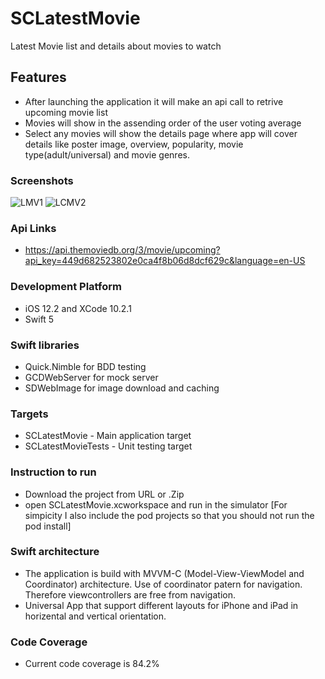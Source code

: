 # SCLatestMovie
Latest Movie list and details about movies to watch

## Features
- After launching the application it will make an api call to retrive upcoming movie list
- Movies will show in the assending order of the user voting average
- Select any movies will show the details page where app will cover details like poster image, overview, popularity, movie type(adult/universal) and movie genres.

### Screenshots 

![LMV1](https://user-images.githubusercontent.com/1453658/65700073-f2749480-e076-11e9-9a00-bb1beabec15d.png)
![LCMV2](https://user-images.githubusercontent.com/1453658/65700075-f2749480-e076-11e9-9ea6-e39426353419.png)


### Api Links
- https://api.themoviedb.org/3/movie/upcoming?api_key=449d682523802e0ca4f8b06d8dcf629c&language=en-US

### Development Platform
- iOS 12.2 and XCode 10.2.1
- Swift 5

### Swift libraries 
- Quick.Nimble for BDD testing
- GCDWebServer for mock server
- SDWebImage for image download and caching

### Targets
- SCLatestMovie - Main application target
- SCLatestMovieTests - Unit testing target

### Instruction to run
- Download the project from URL or .Zip
- open SCLatestMovie.xcworkspace and run in the simulator
[For simpicity I also include the pod projects so that you should not run the pod install]

### Swift architecture
- The application is build with MVVM-C (Model-View-ViewModel and Coordinator) architecture. Use of coordinator patern for navigation. Therefore viewcontrollers are free from navigation. 
- Universal App that support different layouts for iPhone and iPad in horizental and vertical orientation.

### Code Coverage
- Current code coverage is 84.2%


